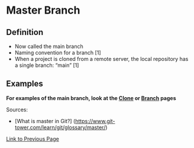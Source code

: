 # Master Branch

## Definition
* Now called the main branch
* Naming convention for a branch [1]
* When a project is cloned from a remote server, the local repository has a single branch: “main” [1]

## Examples

**For examples of the main branch, look at the [Clone](/clone.md) or [Branch](/branch.md) pages**

Sources:
* [What is master in Git?] (https://www.git-tower.com/learn/git/glossary/master/)

[Link to Previous Page](/terms.md)